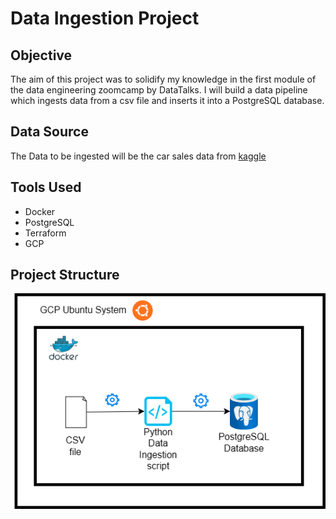 # Data Ingestion Project

## Objective
The aim of this project was to solidify my knowledge in the first module of the data engineering zoomcamp by DataTalks.
I will build a data pipeline which ingests data from a csv file and inserts it into a PostgreSQL database.

## Data Source
The Data to be ingested will be the car sales data from [kaggle](https://www.kaggle.com/datasets/syedanwarafridi/vehicle-sales-data)

## Tools Used
- Docker
- PostgreSQL
- Terraform
- GCP

## Project Structure
![Project Structure](/data-ingestion-plan.png "Project Structure")